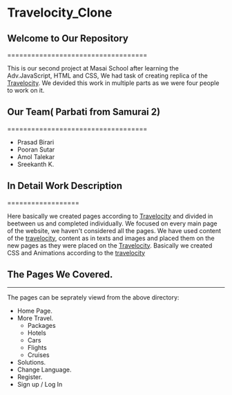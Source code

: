 # Travelocity_Clone


## Welcome to Our Repository
===================================

This is our second project at Masai School after learning the Adv.JavaScript, HTML and CSS, We had task of creating replica of the [Travelocity](https://www.travelocity.com/).
We devided this work in multiple parts as we were four people to work on it.

## Our Team( Parbati from Samurai 2)
===================================

* Prasad Birari
* Pooran Sutar
* Amol Talekar
* Sreekanth K.



## In Detail Work Description
==================

Here basically we created pages according to  [Travelocity](https://www.travelocity.com) and divided in beetween us and completed individually. We focused on every main page of the website, we haven't considered all the pages. We have used content of the  [travelocity](https://www.travelocity.com), content as in texts and images and placed them on the new pages as they were placed on the  [Travelocity](https://www.travelocity.com). Basically we created CSS and Animations according to the  [travelocity](https://www.travelocity.com)


## The Pages We Covered.
------------
The pages can be seprately viewd from the above directory:

- Home Page.
- More Travel.
  - Packages
  - Hotels
  - Cars
  - Flights
  - Cruises
- Solutions.
- Change Language.
- Register.
- Sign up / Log In

  

